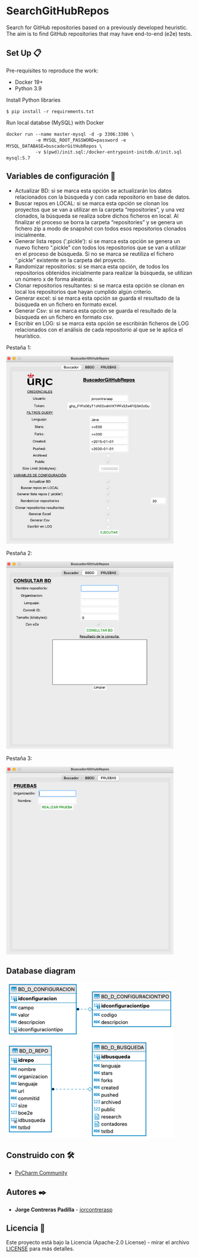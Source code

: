 # SearchGitHubRepos

Search for GitHub repositories based on a previously developed heuristic. 
The aim is to find GitHub repositories that may have end-to-end (e2e) tests.

## Set Up 📋

Pre-requisites to reproduce the work:

- Docker 19+
- Python 3.9

Install Python libraries

```
$ pip install -r requirements.txt
```

Run local databse (MySQL) with Docker

```
docker run --name master-mysql -d -p 3306:3306 \
           -e MYSQL_ROOT_PASSWORD=password -e MYSQL_DATABASE=buscadorGitHubRepos \
           -v $(pwd)/init.sql:/docker-entrypoint-initdb.d/init.sql mysql:5.7
```

## Variables de configuración 🔧

- Actualizar BD: si se marca esta opción se actualizarán los datos relacionados con la búsqueda y con cada repositorio en base de datos. 
- Buscar repos en LOCAL: si se marca esta opción se clonan los proyectos que se van a utilizar en la carpeta “repositories”, y una vez clonados, la búsqueda se realiza sobre dichos ficheros en local. Al finalizar el proceso se borra la carpeta “repositories” y se genera un fichero zip a modo de snapshot con todos esos repositorios clonados inicialmente.
- Generar lista repos ('.pickle’): si se marca esta opción se genera un nuevo fichero “.pickle” con todos los repositorios que se van a utilizar en el proceso de búsqueda. Si no se marca se reutiliza el fichero “.pickle” existente en la carpeta del proyecto.
- Randomizar repositorios: si se marca esta opción, de todos los repositorios obtenidos inicialmente para realizar la búsqueda, se utilizan un número x de forma aleatoria.
- Clonar repositorios resultantes: si se marca esta opción se clonan en local los repositorios que hayan cumplido algún criterio.
- Generar excel: si se marca esta opción se guarda el resultado de la búsqueda en un fichero en formato excel.
- Generar Csv: si se marca esta opción se guarda el resultado de la búsqueda en un fichero en formato csv.
- Escribir en LOG: si se marca esta opción se escribirán ficheros de LOG relacionados con el análisis de cada repositorio al que se le aplica el heurístico.

<p>Pestaña 1:</p>
<img src="imgs/interfaz_p1.png" alt=“interfaz” width="450"/>

<p>Pestaña 2:</p>
<img src="imgs/interfaz_p2.png" alt=“interfaz” width="450"/>

<p>Pestaña 3:</p>
<img src="imgs/interfaz_p3.png" alt=“interfaz” width="450"/>

## Database diagram

<img src="imgs/buscador-er_blanco.png" alt=“buscador-er” width="450"/>

## Construido con 🛠️

* [PyCharm Community](https://www.jetbrains.com/es-es/pycharm/?ref=hackernoon.com)

## Autores ✒️

* **Jorge Contreras Padilla** - [jorcontrerasp](https://github.com/jorcontrerasp)

## Licencia 📄

Este proyecto está bajo la Licencia (Apache-2.0 License) - mirar el archivo [LICENSE](https://github.com/jorcontrerasp/BuscadorGitHubRepos/blob/main/LICENSE) para más detalles.
